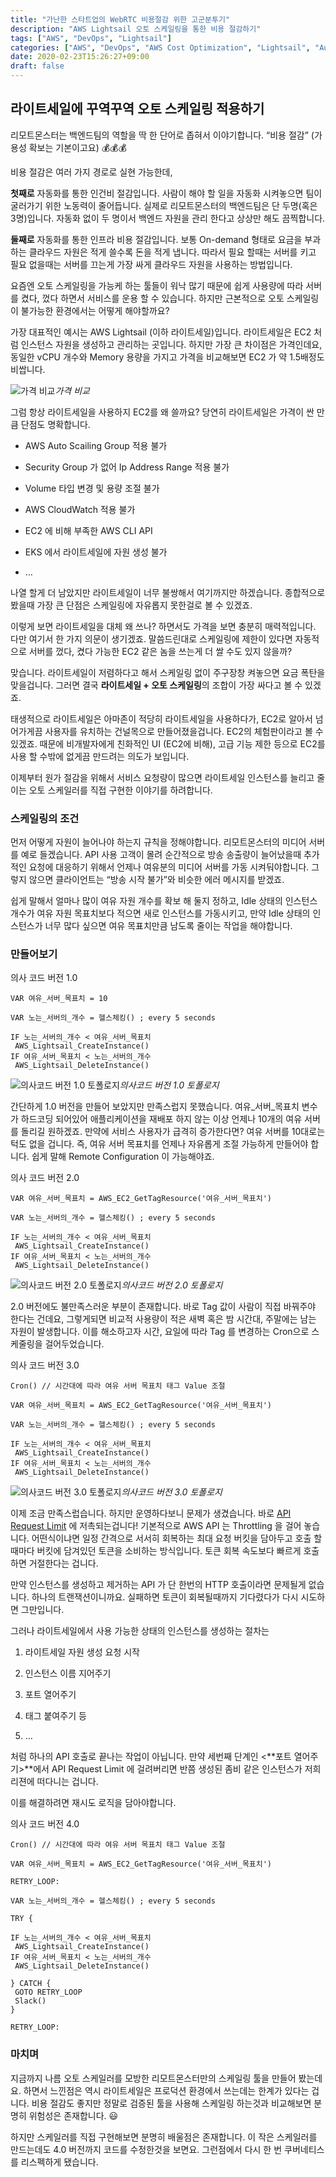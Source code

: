 ```yaml
---
title: "가난한 스타트업의 WebRTC 비용절감 위한 고군분투기"
description: "AWS Lightsail 오토 스케일링을 통한 비용 절감하기"
tags: ["AWS", "DevOps", "Lightsail"]
categories: ["AWS", "DevOps", "AWS Cost Optimization", "Lightsail", "Auto Scaling"]
date: 2020-02-23T15:26:27+09:00
draft: false
---
```


## 라이트세일에 꾸역꾸역 오토 스케일링 적용하기

리모트몬스터는 백엔드팀의 역할을 딱 한 단어로 좁혀서 이야기합니다. “비용 절감” (가용성 확보는 기본이고요) 💰💰💰

비용 절감은 여러 가지 경로로 실현 가능한데,

**첫째로** 자동화를 통한 인건비 절감입니다. 사람이 해야 할 일을 자동화 시켜놓으면 팀이 굴러가기 위한 노동력이 줄어듭니다. 실제로 리모트몬스터의 백엔드팀은 단 두명(혹은 3명)입니다. 자동화 없이 두 명이서 백엔드 자원을 관리 한다고 상상만 해도 끔찍합니다.

**둘째로** 자동화를 통한 인프라 비용 절감입니다. 보통 On-demand 형태로 요금을 부과하는 클라우드 자원은 적게 쓸수록 돈을 적게 냅니다. 따라서 필요 할때는 서버를 키고 필요 없을때는 서버를 끄는게 가장 싸게 클라우드 자원을 사용하는 방법입니다.

요즘엔 오토 스케일링을 가능케 하는 툴들이 워낙 많기 때문에 쉽게 사용량에 따라 서버를 켰다, 껐다 하면서 서비스를 운용 할 수 있습니다. 하지만 근본적으로 오토 스케일링이 불가능한 환경에서는 어떻게 해야할까요?

가장 대표적인 예시는 AWS Lightsail (이하 라이트세일)입니다. 라이트세일은 EC2 처럼 인스턴스 자원을 생성하고 관리하는 곳입니다. 하지만 가장 큰 차이점은 가격인데요, 동일한 vCPU 개수와 Memory 용량을 가지고 가격을 비교해보면 EC2 가 약 1.5배정도 비쌉니다.

![가격 비교](https://cdn-images-1.medium.com/max/2000/1*5DSAlIfWFsEJcrGBHcXlrA.png)*가격 비교*

그럼 항상 라이트세일을 사용하지 EC2를 왜 쓸까요? 당연히 라이트세일은 가격이 싼 만큼 단점도 명확합니다.

* AWS Auto Scailing Group 적용 불가

* Security Group 가 없어 Ip Address Range 적용 불가

* Volume 타입 변경 및 용량 조절 불가

* AWS CloudWatch 적용 불가

* EC2 에 비해 부족한 AWS CLI API

* EKS 에서 라이트세일에 자원 생성 불가

* …

나열 할게 더 남았지만 라이트세일이 너무 불쌍해서 여기까지만 하겠습니다. 종합적으로 봤을때 가장 큰 단점은 스케일링에 자유롭지 못한걸로 볼 수 있겠죠.

이렇게 보면 라이트세일을 대체 왜 쓰나? 하면서도 가격을 보면 충분히 매력적입니다. 다만 여기서 한 가지 의문이 생기겠죠. 말씀드린대로 스케일링에 제한이 있다면 자동적으로 서버를 껐다, 켰다 가능한 EC2 같은 놈을 쓰는게 더 쌀 수도 있지 않을까?

맞습니다. 라이트세일이 저렴하다고 해서 스케일링 없이 주구장창 켜놓으면 요금 폭탄을 맞을겁니다. 그러면 결국 **라이트세일 + 오토 스케일링**의 조합이 가장 싸다고 볼 수 있겠죠.

태생적으로 라이트세일은 아마존이 적당히 라이트세일을 사용하다가, EC2로 알아서 넘어가게끔 사용자를 유치하는 건널목으로 만들어졌을겁니다. EC2의 체험판이라고 볼 수 있겠죠. 때문에 비개발자에게 친화적인 UI (EC2에 비해), 고급 기능 제한 등으로 EC2를 사용 할 수밖에 없게끔 만드려는 의도가 보입니다.

이제부터 원가 절감을 위해서 서비스 요청량이 많으면 라이트세일 인스턴스를 늘리고 줄이는 오토 스케일러를 직접 구현한 이야기를 하려합니다.

### 스케일링의 조건

먼저 어떻게 자원이 늘어나야 하는지 규칙을 정해야합니다. 리모트몬스터의 미디어 서버를 예로 들겠습니다. API 사용 고객이 몰려 순간적으로 방송 송출량이 늘어났을때 추가적인 요청에 대응하기 위해서 언제나 여유분의 미디어 서버를 가동 시켜둬야합니다. 그렇지 않으면 클라이언트는 “방송 시작 불가”와 비슷한 에러 메시지를 받겠죠.

쉽게 말해서 얼마나 많이 여유 자원 개수를 확보 해 둘지 정하고, Idle 상태의 인스턴스 개수가 여유 자원 목표치보다 적으면 새로 인스턴스를 가동시키고, 만약 Idle 상태의 인스턴스가 너무 많다 싶으면 여유 목표치만큼 남도록 줄이는 작업을 해야합니다.

### 만들어보기

의사 코드 버전 1.0

    VAR 여유_서버_목표치 = 10

    VAR 노는_서버의_개수 = 헬스체킹() ; every 5 seconds

    IF 노는_서버의_개수 < 여유_서버_목표치
     AWS_Lightsail_CreateInstance()
    IF 여유_서버_목표치 < 노는_서버의_개수
     AWS_Lightsail_DeleteInstance()

![의사코드 버전 1.0 토폴로지](https://cdn-images-1.medium.com/max/2000/1*U66j3YYM_Ew8JSTKXrQzvA.png)*의사코드 버전 1.0 토폴로지*

간단하게 1.0 버전을 만들어 보았지만 만족스럽지 못했습니다. 여유_서버_목표치 변수가 하드코딩 되어있어 애플리케이션을 재배포 하지 않는 이상 언제나 10개의 여유 서버를 돌리길 원하겠죠. 만약에 서비스 사용자가 급격히 증가한다면? 여유 서버를 10대로는 턱도 없을 겁니다. 즉, 여유 서버 목표치를 언제나 자유롭게 조절 가능하게 만들어야 합니다. 쉽게 말해 Remote Configuration 이 가능해야죠.

의사 코드 버전 2.0

    VAR 여유_서버_목표치 = AWS_EC2_GetTagResource('여유_서버_목표치')

    VAR 노는_서버의_개수 = 헬스체킹() ; every 5 seconds

    IF 노는_서버의_개수 < 여유_서버_목표치
     AWS_Lightsail_CreateInstance()
    IF 여유_서버_목표치 < 노는_서버의_개수
     AWS_Lightsail_DeleteInstance()

![의사코드 버전 2.0 토폴로지](https://cdn-images-1.medium.com/max/2000/1*l3lWiNmLO-fBJ5DixiIPWg.png)*의사코드 버전 2.0 토폴로지*

2.0 버전에도 불만족스러운 부분이 존재합니다. 바로 Tag 값이 사람이 직접 바꿔주야 한다는 건데요, 그렇게되면 비교적 사용량이 적은 새벽 혹은 밤 시간대, 주말에는 남는 자원이 발생합니다. 이를 해소하고자 시간, 요일에 따라 Tag 를 변경하는 Cron으로 스케줄링을 걸어두었습니다.

의사 코드 버전 3.0

    Cron() // 시간대에 따라 여유 서버 목표치 태그 Value 조절

    VAR 여유_서버_목표치 = AWS_EC2_GetTagResource('여유_서버_목표치')

    VAR 노는_서버의_개수 = 헬스체킹() ; every 5 seconds

    IF 노는_서버의_개수 < 여유_서버_목표치
     AWS_Lightsail_CreateInstance()
    IF 여유_서버_목표치 < 노는_서버의_개수
     AWS_Lightsail_DeleteInstance()

![의사코드 버전 3.0 토폴로지](https://cdn-images-1.medium.com/max/2064/1*lDXETqKY8qoVKcchmQ_ofw.png)*의사코드 버전 3.0 토폴로지*

이제 조금 만족스럽습니다. 하지만 운영하다보니 문제가 생겼습니다. 바로 [API Request Limit](https://docs.aws.amazon.com/AWSEC2/latest/APIReference/throttling.html) 에 저촉되는겁니다! 기본적으로 AWS API 는 Throttling 을 걸어 놓습니다. 어떤식이냐면 일정 간격으로 서서히 회복하는 최대 요청 버킷을 담아두고 호출 할때마다 버킷에 담겨있던 토큰을 소비하는 방식입니다. 토큰 회복 속도보다 빠르게 호출하면 거절한다는 겁니다.

만약 인스턴스를 생성하고 제거하는 API 가 단 한번의 HTTP 호출이라면 문제될게 없습니다. 하나의 트랜잭션이니까요. 실패하면 토큰이 회복될때까지 기다렸다가 다시 시도하면 그만입니다.

그러나 라이트세일에서 사용 가능한 상태의 인스턴스를 생성하는 절차는

1. 라이트세일 자원 생성 요청 시작

1. 인스턴스 이름 지어주기

1. 포트 열어주기

1. 태그 붙여주기 등

1. …

처럼 하나의 API 호출로 끝나는 작업이 아닙니다. 만약 세번째 단계인 <**포트 열어주기>**에서 API Request Limit 에 걸려버리면 반쯤 생성된 좀비 같은 인스턴스가 저희 리젼에 떠다니는 겁니다.

이를 해결하려면 재시도 로직을 담아야합니다.

의사 코드 버전 4.0

    Cron() // 시간대에 따라 여유 서버 목표치 태그 Value 조절

    VAR 여유_서버_목표치 = AWS_EC2_GetTagResource('여유_서버_목표치')

    RETRY_LOOP:

    VAR 노는_서버의_개수 = 헬스체킹() ; every 5 seconds

    TRY {

    IF 노는_서버의_개수 < 여유_서버_목표치
     AWS_Lightsail_CreateInstance()
    IF 여유_서버_목표치 < 노는_서버의_개수
     AWS_Lightsail_DeleteInstance()
     
    } CATCH {
     GOTO RETRY_LOOP
     Slack()
    }

    RETRY_LOOP:

### 마치며

지금까지 나름 오토 스케일러를 모방한 리모트몬스터만의 스케일링 툴을 만들어 봤는데요. 하면서 느낀점은 역시 라이트세일은 프로덕션 환경에서 쓰는데는 한계가 있다는 겁니다. 비용 절감도 좋지만 정말로 검증된 툴을 사용해 스케일링 하는것과 비교해보면 분명히 위험성은 존재합니다. 😃

하지만 스케일러를 직접 구현해보면 분명히 배울점은 존재합니다. 이 작은 스케일러를 만드는데도 4.0 버전까지 코드를 수정한것을 보면요. 그런점에서 다시 한 번 쿠버네티스를 리스펙하게 됐습니다.
